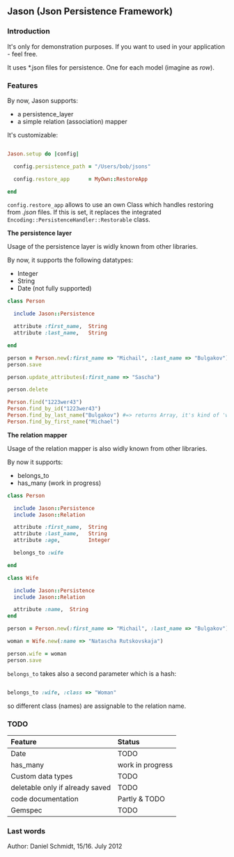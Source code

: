 ## Jason (Json Persistence Framework)

### Introduction

It's only for demonstration purposes. If you want to used in your application - feel free. 

It uses *.json files for persistence. One for each model (imagine as *row*).

### Features

By now, Jason supports:

* a persistence_layer
* a simple relation (association) mapper

It's customizable:

```ruby

Jason.setup do |config|

  config.persistence_path = "/Users/bob/jsons"

  config.restore_app      = MyOwn::RestoreApp

end

```

<code>config.restore_app</code> allows to use an own Class which handles restoring from *.json* files.
If this is set, it replaces the integrated <code>Encoding::PersistenceHandler::Restorable</code> class. 


**The persistence layer**

Usage of the persistence layer is widly known from other libraries.

By now, it supports the following datatypes:

* Integer
* String
* Date (not fully supported)

```ruby
class Person

  include Jason::Persistence

  attribute :first_name,  String
  attribute :last_name,   String

end

person = Person.new(:first_name => "Michail", :last_name => "Bulgakov")
person.save

person.update_attributes(:first_name => "Sascha")

person.delete

Person.find("1223wer43")
Person.find_by_id("1223wer43")
Person.find_by_last_name("Bulgakov") #=> returns Array, it's kind of 'where'
Person.find_by_first_name("Michael")

```

**The relation mapper**

Usage of the relation mapper is also widly known from other libraries.

By now it supports:

* belongs_to
* has_many (work in progress)

```ruby
class Person

  include Jason::Persistence
  include Jason::Relation

  attribute :first_name,  String
  attribute :last_name,   String  
  attribute :age,         Integer

  belongs_to :wife

end

class Wife

  include Jason::Persistence
  include Jason::Relation

  attribute :name,  String
end

person = Person.new(:first_name => "Michail", :last_name => "Bulgakov")

woman = Wife.new(:name => "Natascha Rutskovskaja")

person.wife = woman 
person.save
```

<code>belongs_to</code> takes also a second parameter which is a hash:

```ruby

belongs_to :wife, :class => "Woman"

```

so different class (names) are assignable to the relation name. 

### TODO

| Feature                         | Status            |
|:--------------------------------|:------------------|
| Date                            | TODO              |
| has_many                        | work in progress  |
| Custom data types               | TODO              |
| deletable only if already saved | TODO              |
| code documentation              | Partly & TODO     |
| Gemspec                         | TODO              |

### Last words

Author: Daniel Schmidt, 15/16. July 2012